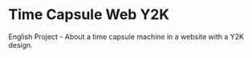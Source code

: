 # Time Capsule Web Y2K

English Project - About a time capsule machine in a website with a Y2K design.
